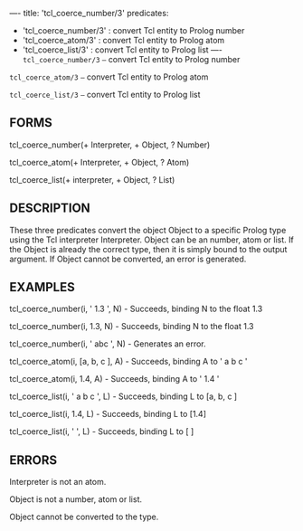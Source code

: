 —-
title: 'tcl_coerce_number/3'
predicates:
 - 'tcl_coerce_number/3' : convert Tcl entity to Prolog number
 - 'tcl_coerce_atom/3' : convert Tcl entity to Prolog atom
 - 'tcl_coerce_list/3' : convert Tcl entity to Prolog list
—-
`tcl_coerce_number/3` `—` convert Tcl entity to Prolog number

`tcl_coerce_atom/3` `—` convert Tcl entity to Prolog atom

`tcl_coerce_list/3` `—` convert Tcl entity to Prolog list


## FORMS

tcl_coerce_number(+ Interpreter, + Object, ? Number)

tcl_coerce_atom(+ Interpreter, + Object, ? Atom)

tcl_coerce_list(+ interpreter, + Object, ? List)


## DESCRIPTION

These three predicates convert the object Object to a specific Prolog type using the Tcl interpreter Interpreter. Object can be an number, atom or list. If the Object is already the correct type, then it is simply bound to the output argument. If Object cannot be converted, an error is generated.


## EXAMPLES

tcl_coerce_number(i, ' 1.3 ', N) - Succeeds, binding N to the float 1.3

tcl_coerce_number(i, 1.3, N) - Succeeds, binding N to the float 1.3

tcl_coerce_number(i, ' abc ', N) - Generates an error.

tcl_coerce_atom(i, [a, b, c ], A) - Succeeds, binding A to ' a b c '

tcl_coerce_atom(i, 1.4, A) - Succeeds, binding A to ' 1.4 '

tcl_coerce_list(i, ' a b c ', L) - Succeeds, binding L to [a, b, c ]

tcl_coerce_list(i, 1.4, L) - Succeeds, binding L to [1.4]

tcl_coerce_list(i, ' ', L) - Succeeds, binding L to [ ]


## ERRORS

Interpreter is not an atom.

Object is not a number, atom or list.

Object cannot be converted to the type.

